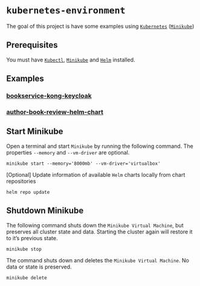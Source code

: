 # `kubernetes-environment`

The goal of this project is have some examples using [`Kubernetes`](https://kubernetes.io)
([`Minikube`](https://github.com/kubernetes/minikube))

## Prerequisites

You must have [`Kubectl`](https://kubernetes.io/docs/tasks/tools/install-kubectl/),
[`Minikube`](https://kubernetes.io/docs/tasks/tools/install-minikube/) and
[`Helm`](https://helm.sh/docs/intro/install/) installed.

## Examples

### [bookservice-kong-keycloak](https://github.com/ivangfr/kubernetes-environment/tree/master/bookservice-kong-keycloak)

### [author-book-review-helm-chart](https://github.com/ivangfr/kubernetes-environment/tree/master/author-book-review-helm-chart)

## Start Minikube

Open a terminal and start `Minikube` by running the following command. The properties `--memory` and `--vm-driver` are
optional. 
```
minikube start --memory='8000mb' --vm-driver='virtualbox'
```

\[Optional\] Update information of available `Helm` charts locally from chart repositories
```
helm repo update
```

## Shutdown Minikube

The following command shuts down the `Minikube Virtual Machine`, but preserves all cluster state and data. Starting the
cluster again will restore it to it’s previous state.
```
minikube stop
```

The command shuts down and deletes the `Minikube Virtual Machine`. No data or state is preserved.
```
minikube delete
```
